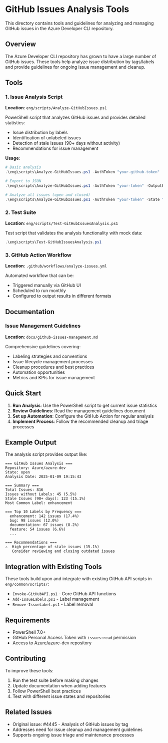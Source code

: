 # GitHub Issues Analysis Tools

This directory contains tools and guidelines for analyzing and managing GitHub issues in the Azure Developer CLI repository.

## Overview

The Azure Developer CLI repository has grown to have a large number of GitHub issues. These tools help analyze issue distribution by tags/labels and provide guidelines for ongoing issue management and cleanup.

## Tools

### 1. Issue Analysis Script
**Location**: `eng/scripts/Analyze-GitHubIssues.ps1`

PowerShell script that analyzes GitHub issues and provides detailed statistics:

- Issue distribution by labels
- Identification of unlabeled issues
- Detection of stale issues (90+ days without activity)
- Recommendations for issue management

**Usage**:
```powershell
# Basic analysis
.\eng\scripts\Analyze-GitHubIssues.ps1 -AuthToken "your-github-token"

# Export to JSON
.\eng\scripts\Analyze-GitHubIssues.ps1 -AuthToken "your-token" -OutputFormat "json" -OutputFile "analysis.json"

# Analyze all issues (open and closed)
.\eng\scripts\Analyze-GitHubIssues.ps1 -AuthToken "your-token" -State "all"
```

### 2. Test Suite
**Location**: `eng/scripts/Test-GitHubIssuesAnalysis.ps1`

Test script that validates the analysis functionality with mock data:

```powershell
.\eng\scripts\Test-GitHubIssuesAnalysis.ps1
```

### 3. GitHub Action Workflow
**Location**: `.github/workflows/analyze-issues.yml`

Automated workflow that can be:
- Triggered manually via GitHub UI
- Scheduled to run monthly
- Configured to output results in different formats

## Documentation

### Issue Management Guidelines
**Location**: `docs/github-issues-management.md`

Comprehensive guidelines covering:
- Labeling strategies and conventions
- Issue lifecycle management processes
- Cleanup procedures and best practices
- Automation opportunities
- Metrics and KPIs for issue management

## Quick Start

1. **Run Analysis**: Use the PowerShell script to get current issue statistics
2. **Review Guidelines**: Read the management guidelines document
3. **Set up Automation**: Configure the GitHub Action for regular analysis
4. **Implement Process**: Follow the recommended cleanup and triage processes

## Example Output

The analysis script provides output like:

```
=== GitHub Issues Analysis ===
Repository: Azure/azure-dev
State: open
Analysis Date: 2025-01-09 19:15:43

=== Summary ===
Total Issues: 816
Issues without Labels: 45 (5.5%)
Stale Issues (90+ days): 123 (15.1%)
Most Common Label: enhancement

=== Top 10 Labels by Frequency ===
  enhancement: 142 issues (17.4%)
  bug: 98 issues (12.0%)
  documentation: 67 issues (8.2%)
  feature: 54 issues (6.6%)
  ...

=== Recommendations ===
⚠️  High percentage of stale issues (15.1%)
   Consider reviewing and closing outdated issues
```

## Integration with Existing Tools

These tools build upon and integrate with existing GitHub API scripts in `eng/common/scripts/`:
- `Invoke-GitHubAPI.ps1` - Core GitHub API functions
- `Add-IssueLabels.ps1` - Label management
- `Remove-IssueLabel.ps1` - Label removal

## Requirements

- PowerShell 7.0+
- GitHub Personal Access Token with `issues:read` permission
- Access to Azure/azure-dev repository

## Contributing

To improve these tools:
1. Run the test suite before making changes
2. Update documentation when adding features
3. Follow PowerShell best practices
4. Test with different issue states and repositories

## Related Issues

- Original issue: #4445 - Analysis of GitHub issues by tag
- Addresses need for issue cleanup and management guidelines
- Supports ongoing issue triage and maintenance processes